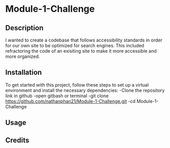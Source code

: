 # Module-1-Challenge

## Description
I wanted to create a codebase that follows accessibility standards in order for our own site to be optimized for search engines. This included refractoring the code of an exisiting site to make it more accessible and more organized. 
## Installation
To get started with this project, follow these steps to set up a virtual environment and install the necessary dependencies:
-Clone the repository link in github
-open gitbash or terminal
-git clone https://github.com/nathanphan21/Module-1-Challenge.git
-cd Module-1-Challenge
## Usage

## Credits